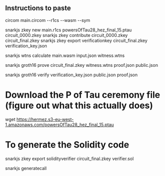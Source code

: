 ## Instructions to paste

circom main.circom --r1cs --wasm --sym

snarkjs zkey new main.r1cs powersOfTau28_hez_final_15.ptau circuit_0000.zkey
snarkjs zkey contribute circuit_0000.zkey circuit_final.zkey
snarkjs zkey export verificationkey circuit_final.zkey verification_key.json

snarkjs wtns calculate main.wasm input.json witness.wtns

snarkjs groth16 prove circuit_final.zkey witness.wtns proof.json public.json

snarkjs groth16 verify verification_key.json public.json proof.json

# Download the P of Tau ceremony file (figure out what this actually does)

wget https://hermez.s3-eu-west-1.amazonaws.com/powersOfTau28_hez_final_15.ptau

# To generate the Solidity code

snarkjs zkey export solidityverifier circuit_final.zkey verifier.sol

 <!-- To generate parameters of the call -->

snarkjs generatecall
